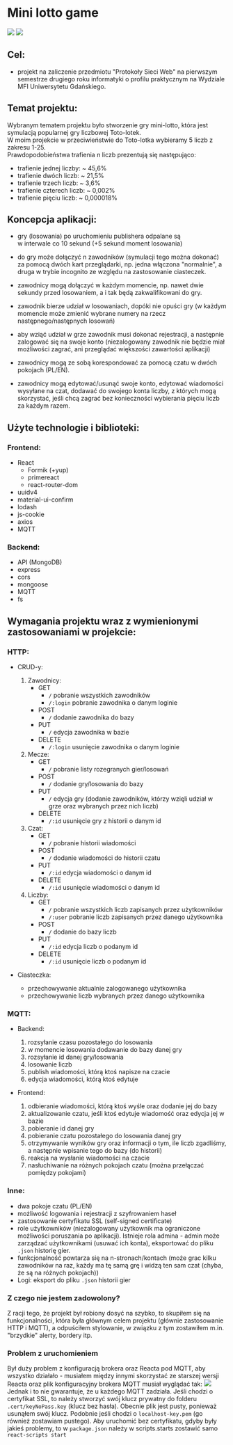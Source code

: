 # Mini lotto game
<img src="https://i.imgur.com/uW8ZxjQ.png">
<img src="https://i.imgur.com/FkTQBy4.png">

## Cel: 
* projekt na zaliczenie przedmiotu "Protokoły Sieci Web" na pierwszym semestrze drugiego roku informatyki o profilu praktycznym na Wydziale MFI Uniwersytetu Gdańskiego.
## Temat projektu: 
Wybranym tematem projektu było stworzenie gry mini-lotto, która jest \
symulacją popularnej gry liczbowej Toto-lotek. \
W moim projekcie w przeciwieństwie do Toto-lotka wybieramy 5 liczb z zakresu 1-25. \
Prawdopodobieństwa trafienia n liczb prezentują się następująco:
* trafienie jednej liczby: ~ 45,6%
* trafienie dwóch liczb: ~ 21,5%
* trafienie trzech liczb: ~ 3,6%
* trafienie czterech liczb: ~ 0,002%
* trafienie pięciu liczb: ~ 0,000018%
    
## Koncepcja aplikacji:
* gry (losowania) po uruchomieniu publishera odpalane są \
w interwale co 10 sekund (+5 sekund moment losowania)
  
* do gry może dołączyć n zawodników (symulacji tego można dokonać)
za pomocą dwóch kart przeglądarki, np. jedna włączona "normalnie", a druga w trybie incognito
ze względu na zastosowanie ciasteczek.
  
* zawodnicy mogą dołączyć w każdym momencie, np. nawet dwie sekundy 
przed losowaniem, a i tak będą zakwalifikowani do gry.
  
* zawodnik bierze udział w losowaniach, dopóki nie opuści gry (w każdym momencie może zmienić wybrane numery
  na rzecz następnego/następnych losowań)
  
* aby wziąć udział w grze zawodnik musi dokonać rejestracji, a następnie zalogować się na swoje konto (niezalogowany zawodnik nie będzie miał możliwości zagrać, ani przeglądać większości zawartości aplikacji)

* zawodnicy mogą ze sobą korespondować za pomocą czatu w dwóch pokojach (PL/EN).

* zawodnicy mogą edytować/usunąć swoje konto, edytować wiadomości wysyłane na czat,
dodawać do swojego konta liczby, z których mogą skorzystać, jeśli chcą zagrać bez konieczności wybierania pięciu liczb za każdym razem.
  
## Użyte technologie i biblioteki:
### Frontend:
* React
  * Formik (+yup)
  * primereact
  * react-router-dom
* uuidv4
* material-ui-confirm
* lodash
* js-cookie
* axios
* MQTT
    
###  Backend:
* API (MongoDB)
* express
* cors
* mongoose
* MQTT
* fs
    
    
## Wymagania projektu wraz z wymienionymi zastosowaniami w projekcie:
### HTTP:
* CRUD-y:
    1. Zawodnicy:
        * GET
            * `/` pobranie wszystkich zawodników
            * `/:login` pobranie zawodnika o danym loginie
        * POST
            * `/` dodanie zawodnika do bazy
        * PUT
            * `/` edycja zawodnika w bazie
        * DELETE 
            * `/:login` usunięcie zawodnika o danym loginie
    2. Mecze:
        * GET
            * `/` pobranie listy rozegranych gier/losowań
        * POST
            * `/` dodanie gry/losowania do bazy
        * PUT
            * `/` edycja gry (dodanie zawodników, którzy wzięli udział w grze oraz wybranych przez nich liczb)
        * DELETE
            * `/:id` usunięcie gry z historii o danym id
    3. Czat:
        * GET
            * `/` pobranie historii wiadomości
        * POST
            * `/` dodanie wiadomości do historii czatu
        * PUT
            * `/:id` edycja wiadomości o danym id
        * DELETE
            * `/:id` usunięcie wiadomości o danym id
    4. Liczby:
        * GET
            * `/` pobranie wszystkich liczb zapisanych przez użytkowników
            * `/:user` pobranie liczb zapisanych przez danego użytkownika
        * POST
            * `/` dodanie do bazy liczb
        * PUT
            * `/:id` edycja liczb o podanym id
        * DELETE
            * `/:id` usunięcie liczb o podanym id
    
* Ciasteczka:
    * przechowywanie aktualnie zalogowanego użytkownika
    * przechowywanie liczb wybranych przez danego użytkownika
    
    
### MQTT:
 * Backend:
    1. rozsyłanie czasu pozostałego do losowania
    2. w momencie losowania dodawanie do bazy danej gry
    3. rozsyłanie id danej gry/losowania
    4. losowanie liczb
    5. publish wiadomości, którą ktoś napisze na czacie
    6. edycja wiadomości, którą ktoś edytuje
    
* Frontend:
    1. odbieranie wiadomości, którą ktoś wyśle oraz dodanie jej do bazy
    2. aktualizowanie czatu, jeśli ktoś edytuje wiadomość oraz edycja jej w bazie
    3. pobieranie id danej gry
    4. pobieranie czatu pozostałego do losowania danej gry
    5. otrzymywanie wyników gry oraz informacji o tym, ile liczb zgadliśmy, a następnie wpisanie tego do bazy (do historii)
    6. reakcja na wysłanie wiadomości na czacie
    7. nasłuchiwanie na różnych pokojach czatu (można przełączać pomiędzy pokojami)
    
    
### Inne:
* dwa pokoje czatu (PL/EN)
* możliwość logowania i rejestracji z szyfrowaniem haseł
* zastosowanie certyfikatu SSL (self-signed certificate)
* role użytkowników (niezalogowany użytkownik ma ograniczone możliwości poruszania po aplikacji). Istnieje rola admina - admin może zarządzać użytkownikami (usuwać ich konta), eksportować do pliku `.json` historię gier.
* funkcjonalność powtarza się na n-stronach/kontach (może grac kilku zawodników na raz, każdy ma tę samą grę i widzą ten sam czat (chyba, że są na różnych pokojach))
* Logi: eksport do pliku `.json` historii gier


### Z czego nie jestem zadowolony?
Z racji tego, że projekt był robiony dosyć na szybko, to skupiłem się na funkcjonalności, która była głównym celem projektu (głównie zastosowanie HTTP i MQTT), a odpuściłem stylowanie, w związku z tym zostawiłem m.in. "brzydkie" alerty, bordery itp.


### Problem z uruchomieniem
Był duży problem z konfiguracją brokera oraz Reacta pod MQTT, aby wszystko działało - musiałem między innymi skorzystać ze starszej wersji Reacta oraz plik konfiguracyjny brokera MQTT musiał wyglądać tak:
<img src="https://i.imgur.com/6g93AZJ.png"/>
Jednak i to nie gwarantuje, że u każdego MQTT zadziała.
Jeśli chodzi o certyfikat SSL, to należy stworzyć swój klucz prywatny do folderu `.cert/keyNoPass.key` (klucz bez hasła). Obecnie plik jest pusty, ponieważ usunąłem swój klucz. Podobnie jeśli chodzi o `localhost-key.pem` (go również zostawiam pustego).
Aby uruchomić bez certyfikatu, gdyby były jakieś problemy, to w `package.json` należy w scripts.starts zostawić samo `react-scripts start`


